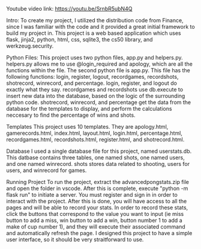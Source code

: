 Youtube video link: https://youtu.be/SrnbR5ubN4Q

Intro:
    To create my project, I utilized the distribution code from Finance, since I was familiar with the code and it provided a great initial framework to build my project in. This project is a web based application which uses flask, jinja2, python, html, css, sqlite3, the cs50 library, and werkzeug.security.

Python Files:
    This project uses two python files, app.py and helpers.py. helpers.py allows me to use @login_required and apology, which are all the functions within the file. The second python file is app.py. This file has the following functions: login, register, logout, recordgames, recordshots, shotrecord, winrecord, and percentage. login, register, and logout do exactly what they say. recordgames and recordshots use db.execute to insert new data into the database, based on the logic of the surrounding python code. shotrecord, winrecord, and percentage get the data from the database for the templates to display, and perform the calculations neccesary to find the percentage of wins and shots.

Templates
    This project uses 10 templates. They are apology.html, gamerecords.html, index.html, layout.html, login.html, percentage.html, recordgames.html, recordshots.html, register.html, and shotrecord.html.

Database
    I used a single database file for this project, named userstats.db. This datbase contains three tables, one named shots, one named users, and one named winrecord. shots stores data related to shooting, users for users, and winrecord for games.

Running Project
    To run the project, extract the advancedpongstats.zip file and open the folder in vscode. After this is complete, execute "python -m flask run" to initiate a server. You must register and sign in in order to interact with the project. After this is done, you will have access to all the pages and will be able to record your stats. In order to record these stats, click the buttons that correspond to the value you want to input (ie miss button to add a miss, win button to add a win, button number 1 to add a make of cup number 1), and they will execute their associated command and automatically refresh the page. I designed this project to have a simple user interface, so it should be very straitforward to use.
